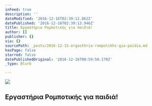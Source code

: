 ```yaml
---
inFeed: true
description: ''
dateModified: '2016-12-16T02:39:12.862Z'
datePublished: '2016-12-16T02:39:13.946Z'
title: Εργαστήρια Ρομποτικής για παιδιά!
author: []
publisher: {}
via: {}
sourcePath: _posts/2016-12-15-ergasthria-rompotikhs-gia-paidia.md
hasPage: false
starred: false
datePublishedOriginal: '2016-12-16T00:59:50.170Z'
_type: Blurb

---
```

![](https://the-grid-user-content.s3-us-west-2.amazonaws.com/cea79128-9eb0-471a-80f5-754c3cff4c2b.gif)

## Εργαστήρια Ρομποτικής για παιδιά!